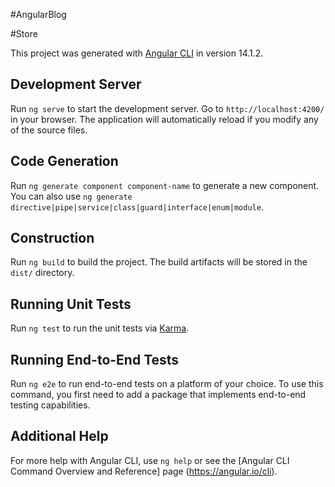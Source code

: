 #AngularBlog

#Store

This project was generated with [Angular CLI](https://github.com/angular/angular-cli) in version 14.1.2.

## Development Server

Run `ng serve` to start the development server. Go to `http://localhost:4200/` in your browser. The application will automatically reload if you modify any of the source files.

## Code Generation

Run `ng generate component component-name` to generate a new component. You can also use `ng generate directive|pipe|service|class|guard|interface|enum|module`.

## Construction

Run `ng build` to build the project. The build artifacts will be stored in the `dist/` directory.

## Running Unit Tests

Run `ng test` to run the unit tests via [Karma](https://karma-runner.github.io).

## Running End-to-End Tests

Run `ng e2e` to run end-to-end tests on a platform of your choice. To use this command, you first need to add a package that implements end-to-end testing capabilities.

## Additional Help

For more help with Angular CLI, use `ng help` or see the [Angular CLI Command Overview and Reference] page (https://angular.io/cli).

